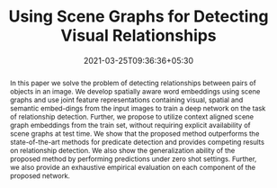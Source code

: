 ---
title: "Using Scene Graphs for Detecting Visual Relationships"
authors:
- Anurag Tripathi
- admin
- Brejesh Lall
- Santanu Chaudhury
date: "2021-03-25T09:36:36+05:30"
doi: ""

# Schedule page publish date (NOT publication's date).
publishDate: "2021-03-25T09:36:36+05:30"

# Publication type.
# Legend: 0 = Uncategorized; 1 = Conference paper; 2 = Journal article;
# 3 = Preprint / Working Paper; 4 = Report; 5 = Book; 6 = Book section;
# 7 = Thesis; 8 = Patent
publication_types: ["1"]

# Publication name and optional abbreviated publication name.
publication: In *International Conference on Pattern Recognition 2021*
publication_short: In *ICPR 2021*

abstract: In this paper we solve the problem of detecting relationships between pairs of objects in an image. We develop spatially aware word embeddings using scene graphs and use joint feature representations containing visual, spatial and semantic embed-dings from the input images to train a deep network on the task of relationship detection. Further, we propose to utilize context aligned scene graph embeddings from the train set, without requiring explicit availability of scene graphs at test time. We show that the proposed method outperforms the state-of-the-art methods for predicate detection and provides competing results on relationship detection. We also show the generalization ability of the proposed method by performing predictions under zero shot settings. Further, we also provide an exhaustive empirical evaluation on each component of the proposed network.


# Summary. An optional shortened abstract.
summary:  ICPR 2021

tags:
#- Source Themes
featured: true

links:
#- name: Custom Link
url: 
url_pdf: 'https://ieeexplore.ieee.org/document/9412337'
url_code: ''
url_dataset: ''
url_poster: ''
url_project: ''
url_slides: ''
url_source: ''
url_video: 'https://www.youtube.com/watch?v=3i4m5tW7HpI'

# Featured image
# To use, add an image named `featured.jpg/png` to your page's folder. 
image:
  caption: ''
  focal_point: ""
  preview_only: false

# Associated Projects (optional).
#   Associate this publication with one or more of your projects.
#   Simply enter your project's folder or file name without extension.
#   E.g. `internal-project` references `content/project/internal-project/index.md`.
#   Otherwise, set `projects: []`.
projects: []
#- internal-project

# Slides (optional).
#   Associate this publication with Markdown slides.
#   Simply enter your slide deck's filename without extension.
#   E.g. `slides: "example"` references `content/slides/example/index.md`.
#   Otherwise, set `slides: ""`.
#slides: example
---